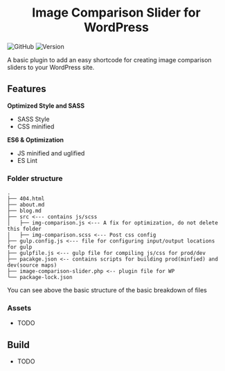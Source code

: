 
<h1 align="center">
  Image Comparison Slider for WordPress
</h1>

![GitHub](https://img.shields.io/github/license/mashape/apistatus.svg) ![Version](https://img.shields.io/badge/version-1.0.0-blue.svg?style=flat)


A basic plugin to add an easy shortcode for creating image comparison sliders to your WordPress site.

## Features

**Optimized Style and SASS**
* SASS Style
* CSS minified

**ES6 & Optimization**
* JS minified and uglified
* ES Lint

### Folder structure
```
.
├── 404.html
├── about.md
├── blog.md
├── src <--- contains js/scss
│   ├── img-comparison.js <--- A fix for optimization, do not delete this folder
│   ├── img-comparison.scss <--- Post css config
├── gulp.config.js <--- file for configuring input/output locations for gulp
├── gulpfile.js <--- gulp file for compiling js/css for prod/dev
├── pacakge.json <-- contains scripts for building prod(minfied) and dev(source maps)
├── image-comparison-slider.php <-- plugin file for WP
└── package-lock.json
```
You can see above the basic structure of the basic breakdown of files

### Assets
* TODO

## Build
* TODO

